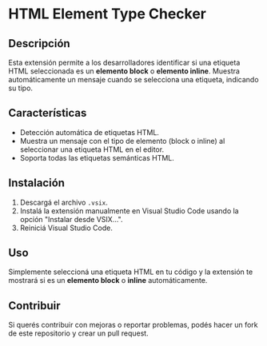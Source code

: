 # HTML Element Type Checker

## Descripción

Esta extensión permite a los desarrolladores identificar si una etiqueta HTML seleccionada es un **elemento block** o **elemento inline**. Muestra automáticamente un mensaje cuando se selecciona una etiqueta, indicando su tipo.

## Características

-   Detección automática de etiquetas HTML.
-   Muestra un mensaje con el tipo de elemento (block o inline) al seleccionar una etiqueta HTML en el editor.
-   Soporta todas las etiquetas semánticas HTML.

## Instalación

1. Descargá el archivo `.vsix`.
2. Instalá la extensión manualmente en Visual Studio Code usando la opción "Instalar desde VSIX...".
3. Reiniciá Visual Studio Code.

## Uso

Simplemente seleccioná una etiqueta HTML en tu código y la extensión te mostrará si es un **elemento block** o **inline** automáticamente.

## Contribuir

Si querés contribuir con mejoras o reportar problemas, podés hacer un fork de este repositorio y crear un pull request.
